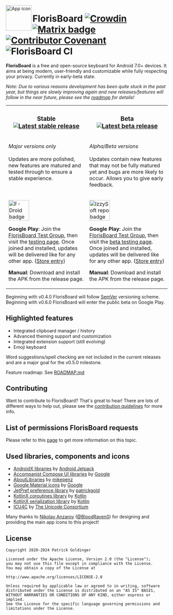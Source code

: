 <img align="left" width="80" height="80"
src=".github/repo_icon.png" alt="App icon">

# FlorisBoard [![Crowdin](https://badges.crowdin.net/florisboard/localized.svg)](https://crowdin.florisboard.patrickgold.dev) [![Matrix badge](https://img.shields.io/badge/chat-%23florisboard%3amatrix.org-blue)](https://matrix.to/#/#florisboard:matrix.org) [![Contributor Covenant](https://img.shields.io/badge/Contributor%20Covenant-2.1-4baaaa.svg)](CODE_OF_CONDUCT.md) ![FlorisBoard CI](https://github.com/florisboard/florisboard/workflows/FlorisBoard%20CI/badge.svg?event=push)

**FlorisBoard** is a free and open-source keyboard for Android 7.0+
devices. It aims at being modern, user-friendly and customizable while 
fully respecting your privacy. Currently in early-beta state.

*Note: Due to various reasons development has been quite stuck in the past year, but things are slowly improving again and new releases/features will follow in the near future, please see the [roadmap](ROADMAP.md) for details!*

<table>
<tr>
<th align="center" width="50%">
<h3>Stable <a href="https://github.com/florisboard/florisboard/releases/latest"><img alt="Latest stable release" src="https://img.shields.io/github/v/release/florisboard/florisboard"></a></h3>
</th>
<th align="center" width="50%">
<h3>Beta <a href="https://github.com/florisboard/florisboard/releases"><img alt="Latest beta release" src="https://img.shields.io/github/v/release/florisboard/florisboard?include_prereleases"></a></h3>
</th>
</tr>
<tr>
<td valign="top">
<p><i>Major versions only</i><br><br>Updates are more polished, new features are matured and tested through to ensure a stable experience.</p>
</td>
<td valign="top">
<p><i>Alpha/Beta versions</i><br><br>Updates contain new features that may not be fully matured yet and bugs are more likely to occur. Allows you to give early feedback.</p>
</td>
</tr>
<tr>
<td valign="top">
<p><a href="https://f-droid.org/packages/dev.patrickgold.florisboard"><img src="https://fdroid.gitlab.io/artwork/badge/get-it-on.png" height="64" alt="F-Droid badge"></a></p>
<p>

**Google Play**: Join the [FlorisBoard Test Group](https://groups.google.com/g/florisboard-public-alpha-test), then visit the [testing page](https://play.google.com/apps/testing/dev.patrickgold.florisboard). Once joined and installed, updates will be delivered like for any other app. ([Store entry](https://play.google.com/store/apps/details?id=dev.patrickgold.florisboard))

</p>
<p>

**Manual**: Download and install the APK from the release page.

</p>
</td>
<td valign="top">
<p><a href="https://apt.izzysoft.de/fdroid/index/apk/dev.patrickgold.florisboard.beta"><img src="https://gitlab.com/IzzyOnDroid/repo/-/raw/master/assets/IzzyOnDroid.png" height="64" alt="IzzySoft repo badge"></a></p>
<p>

**Google Play**: Join the [FlorisBoard Test Group](https://groups.google.com/g/florisboard-public-alpha-test), then visit the [beta testing page](https://play.google.com/apps/testing/dev.patrickgold.florisboard.beta). Once joined and installed, updates will be delivered like for any other app. ([Store entry](https://play.google.com/store/apps/details?id=dev.patrickgold.florisboard.beta))

</p>
<p>

**Manual**: Download and install the APK from the release page.

</p>
</td>
</tr>
</table>

Beginning with v0.4.0 FlorisBoard will follow [SemVer](https://semver.org/#summary) versioning scheme.
Beginning with v0.6.0 FlorisBoard will enter the public beta on Google Play.

## Highlighted features
- Integrated clipboard manager / history
- Advanced theming support and customization
- Integrated extension support (still evolving)
- Emoji keyboard

Word suggestions/spell checking are not included in the current releases and are a major goal for the v0.5.0 milestone.

Feature roadmap: See [ROADMAP.md](ROADMAP.md)

## Contributing
Want to contribute to FlorisBoard? That's great to hear! There are lots of
different ways to help out, please see the [contribution guidelines](CONTRIBUTING.md) for more info.

## List of permissions FlorisBoard requests
Please refer to this [page](https://github.com/florisboard/florisboard/wiki/List-of-permissions-FlorisBoard-requests)
to get more information on this topic.

## Used libraries, components and icons
* [AndroidX libraries](https://github.com/androidx/androidx) by
  [Android Jetpack](https://github.com/androidx)
* [Accompanist Compose UI libraries](https://github.com/google/accompanist/) by
  [Google](https://github.com/google)
* [AboutLibraries](https://github.com/mikepenz/AboutLibraries) by
  [mikepenz](https://github.com/mikepenz)
* [Google Material icons](https://github.com/google/material-design-icons) by
  [Google](https://github.com/google)
* [JetPref preference library](https://github.com/patrickgold/jetpref) by
  [patrickgold](https://github.com/patrickgold)
* [KotlinX coroutines library](https://github.com/Kotlin/kotlinx.coroutines) by
  [Kotlin](https://github.com/Kotlin)
* [KotlinX serialization library](https://github.com/Kotlin/kotlinx.serialization) by
  [Kotlin](https://github.com/Kotlin)
* [ICU4C](https://github.com/unicode-org/icu) by
  [The Unicode Consortium](https://github.com/unicode-org)

Many thanks to [Nikolay Anzarov](https://www.behance.net/nikolayanzarov) ([@BloodRaven0](https://github.com/BloodRaven0)) for designing and providing the main app icons to this project!

## License
```
Copyright 2020-2024 Patrick Goldinger

Licensed under the Apache License, Version 2.0 (the "License");
you may not use this file except in compliance with the License.
You may obtain a copy of the License at

http://www.apache.org/licenses/LICENSE-2.0

Unless required by applicable law or agreed to in writing, software
distributed under the License is distributed on an "AS IS" BASIS,
WITHOUT WARRANTIES OR CONDITIONS OF ANY KIND, either express or implied.
See the License for the specific language governing permissions and
limitations under the License.
```
